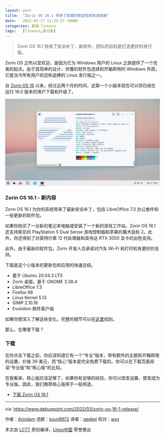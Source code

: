 ```yaml
---
layout: post
title:	"Zorin OS 16.1 带来了急需的稳定性和改进措施"
date:	2022-03-17 11:35:27 +0800 
categories:	新闻 linuxcn 
tags:	[linuxcn,发行版]
---
```




> 
> Zorin OS 16.1 带来了安全补丁、新软件，团队的目标是打造更好的发行版。
> 
> 
> 


Zorin OS 之所以受欢迎，是因为它为 Windows 用户的 Linux 之旅提供了一个完美的起点。由于其简单的设计、优雅的软件包选择和开箱即用的 Windows 外观，它是当今所有用户欢迎和追捧的 Linux 发行版之一。


自 [Zorin OS 16](https://www.debugpoint.com/2021/12/zorin-os-16-lite-review-xfce/) 以来，经过近两个月的时间，这第一个小版本现在可以供已经在运行 16.0 版本的用户下载和升级了。


![Zorin OS 16.1 Desktop](/Asserts/Images/album/202203/17/113528bjonjblyepcsokb9.jpg)


### Zorin OS 16.1 - 新内容


Zorin OS 16.1 为你的系统带来了最新安全补丁，包括 LibreOffice 7.3 办公套件和一些更新的软件包。


如果你刚买了一台新的笔记本电脑或安装了一个新的游戏工作站，Zorin OS 16.1 还支持索尼的 PlayStation 5 Dual Sense 游戏控制器和苹果的魔术鼠标 2。此外，你还得到了对英特尔第 12 代处理器和英伟达 RTX 3050 显卡的出色支持。


此外，由于最新的软件包，Zorin 开发人员承诺对汽车 Wi-Fi 和打印机有更好的支持。


下面是这个小版本的更新包和应用的快速总结。


* 基于 Ubuntu 20.04.3 LTS
* Zorin 桌面，基于 GNOME 3.38.4
* LibreOffice 7.3
* Firefox 98
* Linux Kernel 5.13
* GIMP 2.10.18
* Evolution 邮件客户端


如果你想深入了解这些变化，完整的细节可以在[这里](https://blog.zorin.com/2022/03/10/zorin-os-16-1-released-support-for-ukraine/)找到。


那么，在哪里下载？


### 下载


在你点击下载之前，你应该知道它有一个“专业”版本，带有额外的主题和开箱即用的设置，价值 39 美元，而“核心”版本是完全免费下载的。你可以在下载页面阅读“专业版”和“核心版”的比较。


在我看来，核心版应该足够了，如果你有足够的经验，你可以改变设置，使其成为专业版。因此，我们推荐核心版用于一般用途。


* [下载 Zorin OS 16.1](https://zorin.com/os/download/)




---


via: <https://www.debugpoint.com/2022/03/zorin-os-16-1-release/>


作者：[Arindam](https://www.debugpoint.com/author/admin1/) 选题：[lujun9972](https://github.com/lujun9972) 译者：[geekpi](https://github.com/geekpi) 校对：[wxy](https://github.com/wxy)


本文由 [LCTT](https://github.com/LCTT/TranslateProject) 原创编译，[Linux中国](https://linux.cn/) 荣誉推出
